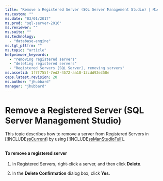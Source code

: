 ```yaml
---
title: "Remove a Registered Server (SQL Server Management Studio) | Microsoft Docs"
ms.custom: ""
ms.date: "03/01/2017"
ms.prod: "sql-server-2016"
ms.reviewer: ""
ms.suite: ""
ms.technology: 
  - "database-engine"
ms.tgt_pltfrm: ""
ms.topic: "article"
helpviewer_keywords: 
  - "removing registered servers"
  - "deleting registered servers"
  - "Registered Servers [SQL Server], removing servers"
ms.assetid: 1f7f755f-7ed2-4572-aa18-13cdd92e350e
caps.latest.revision: 20
ms.author: "jhubbard"
manager: "jhubbard"
---
```

# Remove a Registered Server (SQL Server Management Studio)
  This topic describes how to remove a server from Registered Servers in [!INCLUDE[ssCurrent](../../advanced-analytics/r-services/includes/sscurrent-md.md)] by using [!INCLUDE[ssManStudioFull](../../advanced-analytics/r-services/includes/ssmanstudiofull-md.md)]..  
  
##  <a name="SSMSProcedure"></a>  
  
#### To remove a registered server  
  
1.  In Registered Servers, right-click a server, and then click **Delete**.  
  
2.  In the **Delete Confirmation** dialog box, click **Yes**.  
  
  